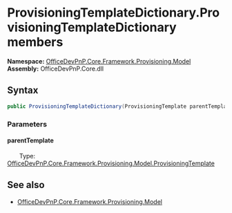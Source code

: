 # ProvisioningTemplateDictionary.ProvisioningTemplateDictionary members 
  

**Namespace:** [OfficeDevPnP.Core.Framework.Provisioning.Model](OfficeDevPnP.Core.Framework.Provisioning.Model.md)  
**Assembly:** OfficeDevPnP.Core.dll  
## Syntax
```C#
public ProvisioningTemplateDictionary(ProvisioningTemplate parentTemplate)
```
### Parameters
#### parentTemplate  
&emsp;&emsp;Type: [OfficeDevPnP.Core.Framework.Provisioning.Model.ProvisioningTemplate](OfficeDevPnP.Core.Framework.Provisioning.Model.ProvisioningTemplate.md)  
## See also
- [OfficeDevPnP.Core.Framework.Provisioning.Model](OfficeDevPnP.Core.Framework.Provisioning.Model.md)
